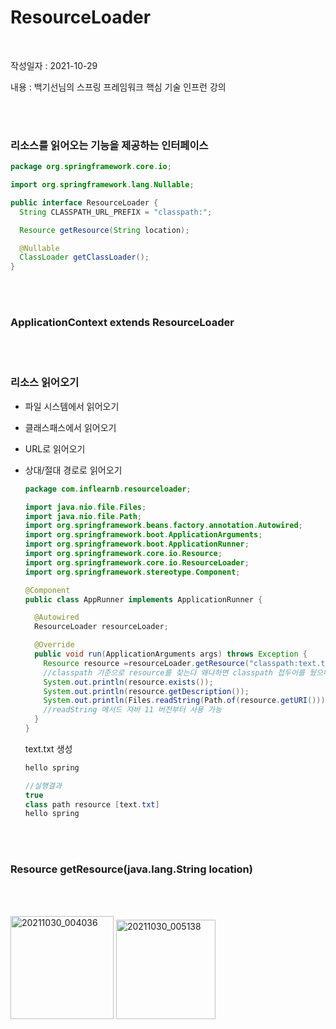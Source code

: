 # ResourceLoader 

<br>

작성일자 : 2021-10-29

내용 : 백기선님의 스프링 프레임워크 핵심 기술 인프런 강의

<br><br>

### 리소스를 읽어오는 기능을 제공하는 인터페이스 

```java
package org.springframework.core.io;

import org.springframework.lang.Nullable;

public interface ResourceLoader {
  String CLASSPATH_URL_PREFIX = "classpath:";

  Resource getResource(String location);

  @Nullable
  ClassLoader getClassLoader();
}
```



<br><br>

### ApplicationContext extends ResourceLoader 

<br><br>

### 리소스 읽어오기

- 파일 시스템에서 읽어오기

- 클래스패스에서 읽어오기

- URL로 읽어오기

- 상대/절대 경로로 읽어오기 

  

  ```java
  package com.inflearnb.resourceloader;
  
  import java.nio.file.Files;
  import java.nio.file.Path;
  import org.springframework.beans.factory.annotation.Autowired;
  import org.springframework.boot.ApplicationArguments;
  import org.springframework.boot.ApplicationRunner;
  import org.springframework.core.io.Resource;
  import org.springframework.core.io.ResourceLoader;
  import org.springframework.stereotype.Component;
  
  @Component
  public class AppRunner implements ApplicationRunner {
  
    @Autowired
    ResourceLoader resourceLoader;
  
    @Override
    public void run(ApplicationArguments args) throws Exception {
      Resource resource =resourceLoader.getResource("classpath:text.txt");
      //classpath 기준으로 resource를 찾는다 왜냐하면 classpath 접두어를 뒀으니깐
      System.out.println(resource.exists());
      System.out.println(resource.getDescription());
      System.out.println(Files.readString(Path.of(resource.getURI())));
      //readString 메서드 자바 11 버전부터 사용 가능
    }
  }
  
  ```

  

  text.txt 생성

  ```java
  hello spring
  ```

  

  

  ```java
  //실행결과
  true
  class path resource [text.txt]
  hello spring
  
  ```

  

  <br><br>

### Resource getResource(java.lang.String location) 

  <br><br>

<img width="165" alt="20211030_004036" src="https://user-images.githubusercontent.com/56250078/139566299-32731e48-d6a4-40a1-a681-0a2cd0ff6218.png">

<img width="159" alt="20211030_005138" src="https://user-images.githubusercontent.com/56250078/139566302-fa5ccd7b-7eac-4df6-96da-6c94dae4f77b.png">
